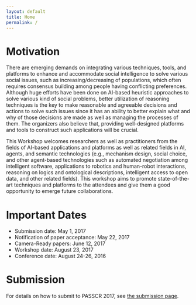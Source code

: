 ```yaml
---
layout: default
title: Home
permalink: /
---
```

# Motivation

There are emerging demands on integrating various techniques, tools, and platforms to enhance and accommodate social intelligence to solve various social issues, such as increasing/decreasing of populations, which often requires consensus building among people having conflicting preferences. Although huge efforts have been done on AI-based heuristic approaches to solve various kind of social problems, better utilization of reasoning techniques is the key to make reasonable and agreeable decisions and actions to solve such issues since it has an ability to better explain what and why of those decisions are made as well as managing the processes of them. The organizers also believe that, providing well-designed platforms and tools to construct such applications will be crucial. 

This Workshop welcomes researchers as well as practitioners from the fields of AI-based applications and platforms as well as related fields in AI, agents, and semantic technologies (e.g., mechanism design, social choice, and other agent-based technologies such as automated negotiation among intelligent software, applications to robotics and human-robot interactions, reasoning on logics and ontological descriptions, intelligent access to open data, and other related fields). This workshop aims to promote state-of-the-art techniques and platforms to the attendees and  give them a good opportunity to emerge future collaborations. 


# Important Dates

* Submission date: May 1, 2017
* Notification of paper acceptance: May 22, 2017
* Camera-Ready papers: June 12, 2017
* Workshop date: August 23, 2017
* Conference date: August 24-26, 2016

# Submission
For details on how to submit to PASSCR 2017, see [the submission page](http://passcr.org/submission/).

